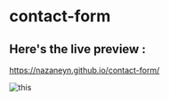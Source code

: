 # contact-form

## Here's the live preview : 
https://nazaneyn.github.io/contact-form/


![this](https://divimundo.com/wp-content/uploads/2019/03/divi-contact-form-design.png)
